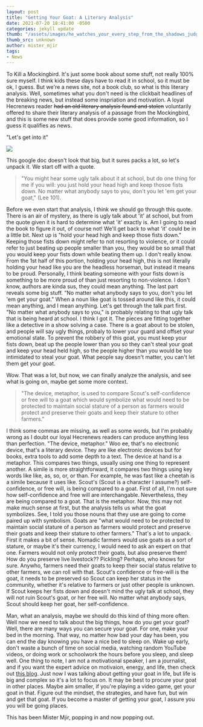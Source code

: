 ```yaml
---
layout: post
title: "Getting Your Goat: A Literary Analysis"
date: 2021-07-20 18:41:00 -0500
categories: jekyll update
thumb: "/assets/images/he_watches_your_every_step_from_the_shadows_judging_you_for_your_actions.jpg"
thumb_src: unknown
author: mister_mjir
tags:
- News
---
```


To Kill a Mockingbird. It's just some book about some stuff, not really 100% sure myself. I think kids these days have to read it in school, so
it must be ok, I guess. But we're a news site, not a book club, so what is this literary analysis. Well, sometimes what you don't need is the
clickbait headlines of the breaking news, but instead some inspriation and motivation. A loyal Hecrenews reader ~~had an old literary analysis
found and stolen~~ voluntarily offered to share their literary analysis of a passage from the Mockingbird, and this is some new stuff that does
provide some good information, so I guess it qualifies as news.

"Let's get into it"

![](https://hecrenews.github.io/assets/images/goat_lit_analysis.jpeg)

This google doc doesn't look that big, but it sures packs a lot, so let's unpack it. We start off with a quote.

> "You might hear some ugly talk about it at school, but do one thing for me if you will: you just hold your head high and keep thosoe fists down.
> No matter what anybody says to you, don't you let 'em get your goat," (Lee 101).

Before we even start that analysis, I think we should go through this quote. There is an air of mystery, as there is ugly talk about 'it' at school,
but from the quote given it is hard to determine what 'it' exactly is. Am I going to read the book to figure it out, of course not! We'll get back
to what 'it' could be in a little bit. Next up is "hold your head high and keep those fists down." Keeping those fists down might refer to not
resorting to violence, or it could refer to just beating up people smaller than you, they would be so small that you would keep your fists down
while beating them up. I don't really know. From the 1st half of this portion, holding your head high, this is not literally holding your head like
you are the headless horseman, but instead it means to be proud. Personally, I think beating someone with your fists down is something to be more
proud of than just resorting to non-violence. I don't know, authors are kinda sus, they could mean anything. The last part reveals some big stuff.
"No matter what anybody says to you, don't you let 'em get your goat." When a noun like goat is tossed around like this, it could mean anything,
and I mean anything. Let's get through the talk part first. "No matter what anybody says to you," is probably relating to that ugly talk that is
being heard at school. I think I got it. The pieces are fitting together like a detective in a show solving a case. There is a goat about to be
stolen, and people will say ugly things, probaly to lower your guard and offset your emotional state. To prevent the robbery of this goat, you
must keep your fists down, beat up the people lower than you so they can't steal your goat and keep your head held high, so the people higher than
you would be too intimidated to steal your goat. What people say doesn't matter, you can't let them get your goat.

Wow. That was a lot, but now, we can finally analyze the analysis, and see what is going on, maybe get some more context.

> "The device, metaphor, is used to compare Scout's self-confidence or free will to a goat which would symbolize what would need to be protected to maintain
> social stature of a person as farmers would protect and preserve their goats and keep their stature to other farmers."

I think some commas are missing, as well as some words, but I'm probably wrong as I doubt our loyal Hecrenews readers can produce anything less than perfection.
"The device, metaphor." Woo ee, that's no electronic device, that's a literary device. They are like electronic devices but for books, extra tools to add some
depth to a text. The device at hand is a metaphor. This compares two things, usually using one thing to represent another. A simile is more straightforward,
it compares two things using key words like like, as, so, or, or than. For example, he was fast like a cheetah is a simile because it uses like. Scout's (Scout
is a character I assume?) self-confidence, or free will, is being compared to a goat. First of all, I'm not sure how self-confidence and free will are interchangable.
Nevertheless, they are being compared to a goat. That is the metaphor. Now, this may not make much sense at first, but the analysis tells us what the goat symbolizes.
See, I told you those nouns that they use are going to come paired up with symbolism. Goats are "what would need to be protected to maintain social stature of a person
as farmers would protect and preserve their goats and keep their stature to other farmers." That's a lot to unpack. First it makes a bit of sense. Nomadic farmers
would use goats as a sort of stature, or maybe it's their currency, I would need to ask an expert on that one. Farmers would not only protect their goats, but also
preserve them! How do you preserve live livestock?? Pickling? Perhaps, who knows for sure. Anywho, farmers need their goats to keep their social status relative to
other farmers, we can roll with that. Scout's confidence or free-will is the goat, it needs to be preserved so Scout can keep her status in the community, whether it's
relative to farmers or just other people is unknown. If Scout keeps her fists down and doesn't mind the ugly talk at school, they will not ruin Scout's goat, or her
free will. No matter what anybody says, Scout should keep her goat, her self-confidence.

Man, what an analysis, maybe we should do this kind of thing more often. Well now we need to talk about the big things, how do you get your goat? Well, there are many
ways you can secure your goat. For one, make your bed in the morning. That way, no matter how bad your day has been, you can end the day knowing you have a nice bed
to sleep on. Wake up early, don't waste a bunch of time on social media, watching random YouTube videos, or doing work or schoolwork the hours before you sleep, and
sleep well. One thing to note, I am not a motivational speaker, I am a journalist, and if you want the expert advice on motivaion, energy, and life, then check out
[this blog](https://melnewzers.blogspot.com/). Just now I was talking about getting your goat in life, but life is big and complex so it's a lot to focus on. It may
be best to procure your goat in other places. Maybe aim smaller, if you're playing a video game, get your goat in that. Figure out the mindset, the strategies, and
have fun, but win and get that goat. If you become a master of getting your goat, I assure you you will be going places.

This has been Mister Mjir, popping in and now popping out.
